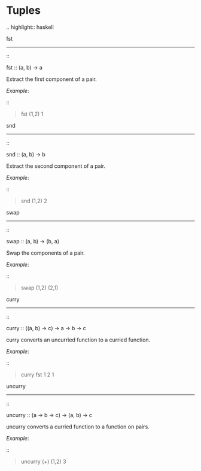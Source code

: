 Tuples
======

.. highlight:: haskell

fst
***

::

  fst :: (a, b) -> a

Extract the first component of a pair.

*Example*:

::
  
  > fst (1,2)
  1

snd
***

::

  snd :: (a, b) -> b

Extract the second component of a pair.

*Example*:

::
  
  > snd (1,2)
  2

swap
****

::

  swap :: (a, b) -> (b, a)

Swap the components of a pair.

*Example*:

::
  
  > swap (1,2)
  (2,1)

curry
*****

::

  curry :: ((a, b) -> c) -> a -> b -> c

curry converts an uncurried function to a curried function.

*Example*:

::

  > curry fst 1 2
  1

uncurry
*******

::

  uncurry :: (a -> b -> c) -> (a, b) -> c

uncurry converts a curried function to a function on pairs.

*Example*:

::

  > uncurry (+) (1,2)
  3

